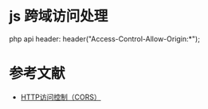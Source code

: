 # js 跨域访问处理

php api header:
header("Access-Control-Allow-Origin:*");




# 参考文献
- [HTTP访问控制（CORS）](https://developer.mozilla.org/zh-CN/docs/Web/HTTP/Access_control_CORS)

